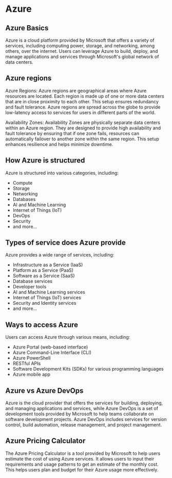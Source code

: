 # Azure

## Azure Basics
Azure is a cloud  platform provided by Microsoft that offers a variety of services, including computing power, storage, and networking, among others, over the internet. Users can leverage Azure to build, deploy, and manage applications and services through Microsoft's global network of data centers.
## Azure regions
Azure Regions: Azure regions are geographical areas where Azure resources are located. Each region is made up of one or more data centers that are in close proximity to each other. This setup ensures redundancy and fault tolerance. Azure regions are spread across the globe to provide low-latency access to services for users in different parts of the world.

Availability Zones: Availability Zones are physically separate data centers within an Azure region. They are designed to provide high availability and fault tolerance by ensuring that if one zone fails, resources can automatically failover to another zone within the same region. This setup enhances resilience and helps minimize downtime.
## How Azure is structured
Azure is structured into various categories, including:

- Compute
- Storage
- Networking
- Databases
- AI and Machine Learning
- Internet of Things (IoT)
- DevOps
- Security
- and more...
## Types of service does Azure provide
Azure provides a wide range of services, including:

- Infrastructure as a Service (IaaS)
- Platform as a Service (PaaS)
- Software as a Service (SaaS)
- Database services
- Developer tools
- AI and Machine Learning services
- Internet of Things (IoT) services
- Security and Identity services
- and more...
## Ways to access Azure
Users can access Azure through various means, including:

- Azure Portal (web-based interface)
- Azure Command-Line Interface (CLI)
- Azure PowerShell
- RESTful APIs
- Software Development Kits (SDKs) for various programming languages
- Azure mobile app
## Azure vs Azure DevOps
Azure is the cloud provider that offers the services for building, deploying, and managing applications and services, while Azure DevOps is a set of development tools provided by Microsoft to help teams collaborate on software development projects. Azure DevOps includes services for version control, build automation, release management, and project management.
## Azure Pricing Calculator
The Azure Pricing Calculator is a tool provided by Microsoft to help users estimate the cost of using Azure services. It allows users to input their requirements and usage patterns to get an estimate of the monthly cost. This helps users plan and budget for their Azure usage more effectively.